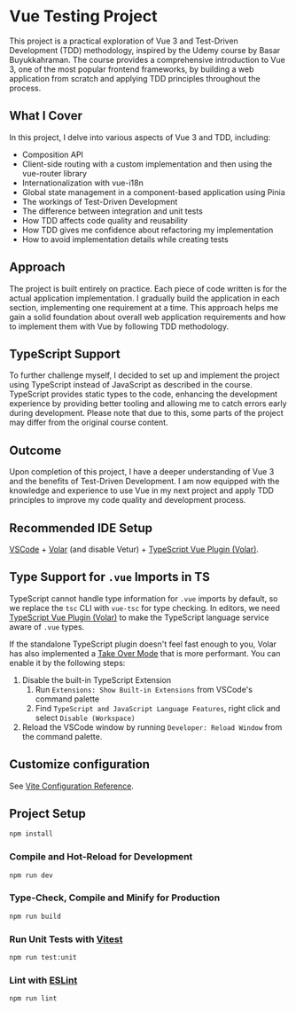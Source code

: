 # Vue Testing Project

This project is a practical exploration of Vue 3 and Test-Driven Development (TDD) methodology, inspired by the Udemy course by Basar Buyukkahraman. The course provides a comprehensive introduction to Vue 3, one of the most popular frontend frameworks, by building a web application from scratch and applying TDD principles throughout the process.

## What I Cover
In this project, I delve into various aspects of Vue 3 and TDD, including:

-  Composition API
- Client-side routing with a custom implementation and then using the vue-router library
- Internationalization with vue-i18n
- Global state management in a component-based application using Pinia
- The workings of Test-Driven Development
- The difference between integration and unit tests
- How TDD affects code quality and reusability
- How TDD gives me confidence about refactoring my implementation
- How to avoid implementation details while creating tests

## Approach

The project is built entirely on practice. Each piece of code written is for the actual application implementation. I gradually build the application in each section, implementing one requirement at a time. This approach helps me gain a solid foundation about overall web application requirements and how to implement them with Vue by following TDD methodology.

## TypeScript Support

To further challenge myself, I decided to set up and implement the project using TypeScript instead of JavaScript as described in the course. TypeScript provides static types to the code, enhancing the development experience by providing better tooling and allowing me to catch errors early during development. Please note that due to this, some parts of the project may differ from the original course content.

## Outcome

Upon completion of this project, I have a deeper understanding of Vue 3 and the benefits of Test-Driven Development. I am now equipped with the knowledge and experience to use Vue in my next project and apply TDD principles to improve my code quality and development process.

## Recommended IDE Setup

[VSCode](https://code.visualstudio.com/) + [Volar](https://marketplace.visualstudio.com/items?itemName=Vue.volar) (and disable Vetur) + [TypeScript Vue Plugin (Volar)](https://marketplace.visualstudio.com/items?itemName=Vue.vscode-typescript-vue-plugin).

## Type Support for `.vue` Imports in TS

TypeScript cannot handle type information for `.vue` imports by default, so we replace the `tsc` CLI with `vue-tsc` for type checking. In editors, we need [TypeScript Vue Plugin (Volar)](https://marketplace.visualstudio.com/items?itemName=Vue.vscode-typescript-vue-plugin) to make the TypeScript language service aware of `.vue` types.

If the standalone TypeScript plugin doesn't feel fast enough to you, Volar has also implemented a [Take Over Mode](https://github.com/johnsoncodehk/volar/discussions/471#discussioncomment-1361669) that is more performant. You can enable it by the following steps:

1. Disable the built-in TypeScript Extension
    1) Run `Extensions: Show Built-in Extensions` from VSCode's command palette
    2) Find `TypeScript and JavaScript Language Features`, right click and select `Disable (Workspace)`
2. Reload the VSCode window by running `Developer: Reload Window` from the command palette.

## Customize configuration

See [Vite Configuration Reference](https://vitejs.dev/config/).

## Project Setup

```sh
npm install
```

### Compile and Hot-Reload for Development

```sh
npm run dev
```

### Type-Check, Compile and Minify for Production

```sh
npm run build
```

### Run Unit Tests with [Vitest](https://vitest.dev/)

```sh
npm run test:unit
```

### Lint with [ESLint](https://eslint.org/)

```sh
npm run lint
```

